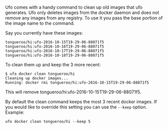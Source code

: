 Ufo comes with a handy command to clean up old images that ufo generates. Ufo only deletes images from the docker daemon and does not remove any images from any registry.  To use it you pass the base portion of the image name to the command.

Say you currently have these images:

    tongueroo/hi:ufo-2016-10-15T19-29-06-88071f5
    tongueroo/hi:ufo-2016-10-16T19-29-06-88071f5
    tongueroo/hi:ufo-2016-10-17T19-29-06-88071f5
    tongueroo/hi:ufo-2016-10-18T19-29-06-88071f5

To clean them up and keep the 3 more recent:

    $ ufo docker clean tongueroo/hi
    Cleaning up docker images...
    Running: docker rmi tongueroo/hi:ufo-2016-10-15T19-29-06-88071f5

This will remove tongueroo/hi:ufo-2016-10-15T19-29-06-88071f5.

By default the clean command keeps the most 3 recent docker images. If you would like to override this setting you can use the `--keep` option. Example:

    ufo docker clean tongueroo/hi --keep 5
